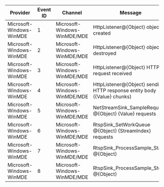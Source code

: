 Provider                  |  Event ID  |  Channel                       |  Message
--------------------------|------------|--------------------------------|--------------------------------------------------------------------------
Microsoft-Windows-WinMDE  |  1         |  Microsoft-Windows-WinMDE/MDE  |  HttpListener@{Object} object created
Microsoft-Windows-WinMDE  |  2         |  Microsoft-Windows-WinMDE/MDE  |  HttpListener@{Object} object destroyed
Microsoft-Windows-WinMDE  |  3         |  Microsoft-Windows-WinMDE/MDE  |  HttpListener@{Object} HTTP request received
Microsoft-Windows-WinMDE  |  4         |  Microsoft-Windows-WinMDE/MDE  |  HttpListener@{Object} sending HTTP response entity body ({Value} chunks)
Microsoft-Windows-WinMDE  |  5         |  Microsoft-Windows-WinMDE/MDE  |  NetStreamSink_SampleRequests @{Object} {Value} requests
Microsoft-Windows-WinMDE  |  6         |  Microsoft-Windows-WinMDE/MDE  |  RtspSink_SetWorkQueue @{Object} {StreamIndex} requests
Microsoft-Windows-WinMDE  |  7         |  Microsoft-Windows-WinMDE/MDE  |  RtspSink_ProcessSample_Start @{Object}
Microsoft-Windows-WinMDE  |  8         |  Microsoft-Windows-WinMDE/MDE  |  RtspSink_ProcessSample_Stop @{Object}
